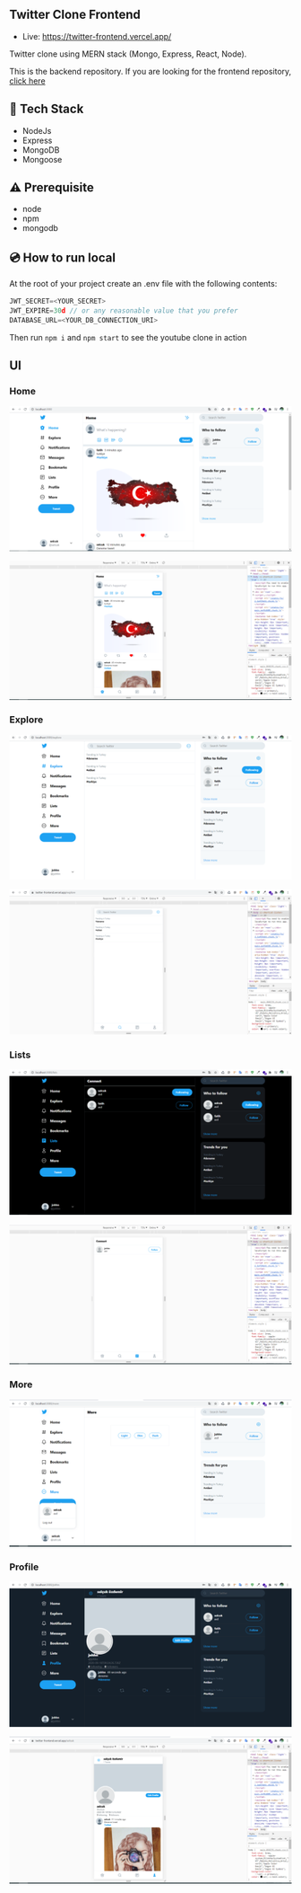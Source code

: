 ## Twitter Clone Frontend
 - Live: https://twitter-frontend.vercel.app/

Twitter clone using MERN stack (Mongo, Express, React, Node).

This is the backend repository. If you are looking for the frontend repository, [click here](https://github.com/scozdev/twitter-frontend)

## :rocket: Tech Stack

- NodeJs
- Express
- MongoDB
- Mongoose

## :warning: Prerequisite

- node
- npm
- mongodb

## :cd: How to run local

At the root of your project create an .env file with the following contents:

```javascript
JWT_SECRET=<YOUR_SECRET>
JWT_EXPIRE=30d // or any reasonable value that you prefer
DATABASE_URL=<YOUR_DB_CONNECTION_URI>
```

Then run <code>npm i</code> and <code>npm start</code> to see the youtube clone in action

## UI

### Home

![Home](screenshots/home.png)

![Home](screenshots/mobile-home.png)

### Explore

![Explore](screenshots/explore.png)

![Explore](screenshots/mobile-explore.png)

### Lists

![Lists](screenshots/lists.png)

![Lists](screenshots/mobile-lists.png)

### More

![More](screenshots/more.png)

### Profile

![Profile](screenshots/profile.png)

![Profile](screenshots/mobile-profile.png)
